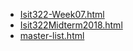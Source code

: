 * [Isit322-Week07.html](Isit322-Week07.html)
* [Isit322Midterm2018.html](Isit322Midterm2018.html)
* [master-list.html](master-list.html)